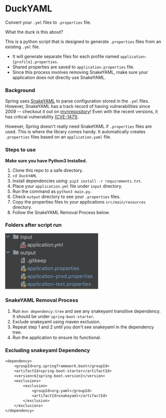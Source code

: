 # DuckYAML

Convert your `.yml` files to `.properties` file.

What the duck is this about?

This is a python script that is designed to generate `.properties` files from an existing `.yml` file.

- It will generate separate files for each profile named `application-{profile}.properties`.
- Shared properties are saved to `application.properties` file.
- Since this process involves removing SnakeYAML, make sure your application does not directly use SnakeYAML.

### Background

Spring uses [SnakeYAML](https://bitbucket.org/snakeyaml/snakeyaml) to parse configuration stored in the `.yml` files.
However, SnakeYAML has a track record of having vulnerabilities since 2009 -- checkout it out
on [mvnrepository](https://mvnrepository.com/artifact/org.yaml/snakeyaml)!
Even with the recent versions, it has critical
vulnerability [(CVE-1471)](https://bitbucket.org/snakeyaml/snakeyaml/issues/561/cve-2022-1471-vulnerability-in).

However, Spring doesn't really need SnakeYAML if `.properties` files are used.
This is where the library comes handy.
It automatically creates `.properties` files based on an `application.yaml` file.

### Steps to use

**Make sure you have Python3 Installed.**

1. Clone this repo to a safe directory.
2. `cd DuckYAML`
3. Install dependencies using: `pip3 install -r requirements.txt`.
4. Place your `application.yml` file under `input` directory.
5. Run the command as `python3 main.py`.
6. Check `output` directory to see your `.properties` files.
7. Copy the properties files to your applications `src/main/resources` directory.
8. Follow the SnakeYAML Removal Process below.

### Folders after script run

<img src="images/folder.png" width="300">

### SnakeYAML Removal Process

1. Run `mvn dependency:tree` and see any snakeyaml transitive dependency. It should be under `spring-boot-starter`.
2. Exclude snakeyaml using maven exclusion.
3. Repeat step 1 and 2 until you don't see snakeyaml in the dependency tree.
4. Run the application to ensure its functional.

### Excluding snakeyaml Dependency

```commandline
<dependency>
    <groupId>org.springframework.boot</groupId>
    <artifactId>spring-boot-starter</artifactId>
    <version>${spring-boot.version}</version>
    <exclusions>
        <exclusion>
            <groupId>org.yaml</groupId>
            <artifactId>snakeyaml</artifactId>
        </exclusion>
    </exclusions>
</dependency>
```